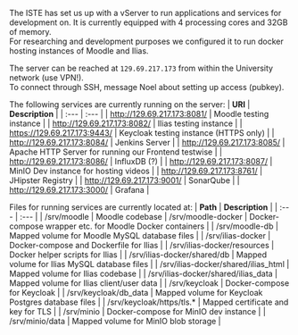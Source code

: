 The ISTE has set us up with a vServer to run applications and services for development on.
It is currently equipped with 4 processing cores and 32GB of memory.  
For researching and development purposes we configured it to run docker hosting instances of Moodle and Ilias.

The server can be reached at `129.69.217.173` from within the University network (use VPN!).  
To connect through SSH, message Noel about setting up access (pubkey).  

The following services are currently running on the server:
| **URI** | **Description** |
| :--- | :--- |
| http://129.69.217.173:8081/ | Moodle testing instance |
| http://129.69.217.173:8082/ | Ilias testing instance |
| https://129.69.217.173:9443/ | Keycloak testing instance (HTTPS only) |
| http://129.69.217.173:8084/  | Jenkins Server | 
| http://129.69.217.173:8085/  | Apache HTTP Server for running our Frontend testwise |
| http://129.69.217.173:8086/  | InfluxDB (?) |
| http://129.69.217.173:8087/ | MinIO Dev instance for hosting videos |
| http://129.69.217.173:8761/ | JHipster Registry | 
| http://129.69.217.173:9001/  | SonarQube |
| http://129.69.217.173:3000/ | Grafana |

Files for running services are currently located at:
| **Path** | **Description** |
| :--- | :--- |
| /srv/moodle | Moodle codebase 
| /srv/moodle-docker | Docker-compose wrapper etc. for Moodle Docker containers |
| /srv/moodle-db | Mapped volume for Moodle MySQL database files |
| /srv/ilias-docker | Docker-compose and Dockerfile for Ilias |
| /srv/ilias-docker/resources | Docker helper scripts for Ilias |
| /srv/ilias-docker/shared/db | Mapped volume for Ilias MySQL database files |
| /srv/ilias-docker/shared/ilias_html | Mapped volume for Ilias codebase |
| /srv/ilias-docker/shared/ilias_data | Mapped volume for Ilias client/user data |
| /srv/keycloak | Docker-compose for Keycloak |
| /srv/keycloak/db_data | Mapped volume for Keycloak Postgres database files |
| /srv/keycloak/https/tls.* | Mapped certificate and key for TLS |
| /srv/minio | Docker-compose for MinIO dev instance |
| /srv/minio/data | Mapped volume for MinIO blob storage |
